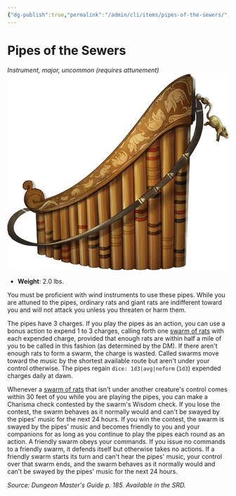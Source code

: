 ```yaml
---
{"dg-publish":true,"permalink":"/admin/cli/items/pipes-of-the-sewers/","tags":["compendium/src/5e/dmg","item/attunement/required","item/gear/instrument","item/rarity/uncommon","item/tier/major"],"updated":"2025-01-11T15:32:18.814+00:00"}
---
```


# Pipes of the Sewers
*Instrument, major, uncommon (requires attunement)*  
![](https://raw.githubusercontent.com/5etools-mirror-2/5etools-img/main/items/DMG/Pipes%20of%20the%20Sewers.webp#right)  

- **Weight**: 2.0 lbs.

You must be proficient with wind instruments to use these pipes. While you are attuned to the pipes, ordinary rats and giant rats are indifferent toward you and will not attack you unless you threaten or harm them.

The pipes have 3 charges. If you play the pipes as an action, you can use a bonus action to expend 1 to 3 charges, calling forth one [swarm of rats](/Admin/CLI/bestiary/beast/swarm-of-rats.md) with each expended charge, provided that enough rats are within half a mile of you to be called in this fashion (as determined by the DM). If there aren't enough rats to form a swarm, the charge is wasted. Called swarms move toward the music by the shortest available route but aren't under your control otherwise. The pipes regain `dice: 1d3|avg|noform` (`1d3`) expended charges daily at dawn.

Whenever a [swarm of rats](/Admin/CLI/bestiary/beast/swarm-of-rats.md) that isn't under another creature's control comes within 30 feet of you while you are playing the pipes, you can make a Charisma check contested by the swarm's Wisdom check. If you lose the contest, the swarm behaves as it normally would and can't be swayed by the pipes' music for the next 24 hours. If you win the contest, the swarm is swayed by the pipes' music and becomes friendly to you and your companions for as long as you continue to play the pipes each round as an action. A friendly swarm obeys your commands. If you issue no commands to a friendly swarm, it defends itself but otherwise takes no actions. If a friendly swarm starts its turn and can't hear the pipes' music, your control over that swarm ends, and the swarm behaves as it normally would and can't be swayed by the pipes' music for the next 24 hours.

*Source: Dungeon Master's Guide p. 185. Available in the SRD.*